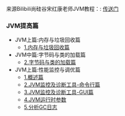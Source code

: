 



来源Bilibili尚硅谷宋红康老师JVM教程：: [传送门](https://www.bilibili.com/video/BV1PJ411n7xZ?from=search&seid=17749046961050319330)


### JVM提高篇
- JVM上篇:内存与垃圾回收篇
   - [1.内存与垃圾回收篇](./JVM下篇：性能监控与调优篇/1.内存与垃圾回收篇.md)
- JVM中篇:字节码与类的加载篇
   - [2.字节码与类的加载篇](./JVM下篇：性能监控与调优篇/2.字节码与类的加载篇.md)
- JVM上篇:性能监控与调优篇
   - [1.概述篇](./JVM下篇：性能监控与调优篇/1.概述篇.md)
   - [2.JVM监控及诊断工具-命令行篇](./JVM下篇：性能监控与调优篇/2.JVM监控及诊断工具-命令行篇.md)
   - [3.JVM监控及诊断工具-GUI篇](./JVM下篇：性能监控与调优篇/3.JVM监控及诊断工具-GUI篇.md)
   - [4.JVM运行时参数](./JVM下篇：性能监控与调优篇/4.JVM运行时参数.md)
   - [5.分析GC日志](./JVM下篇：性能监控与调优篇/5.分析GC日志.md)